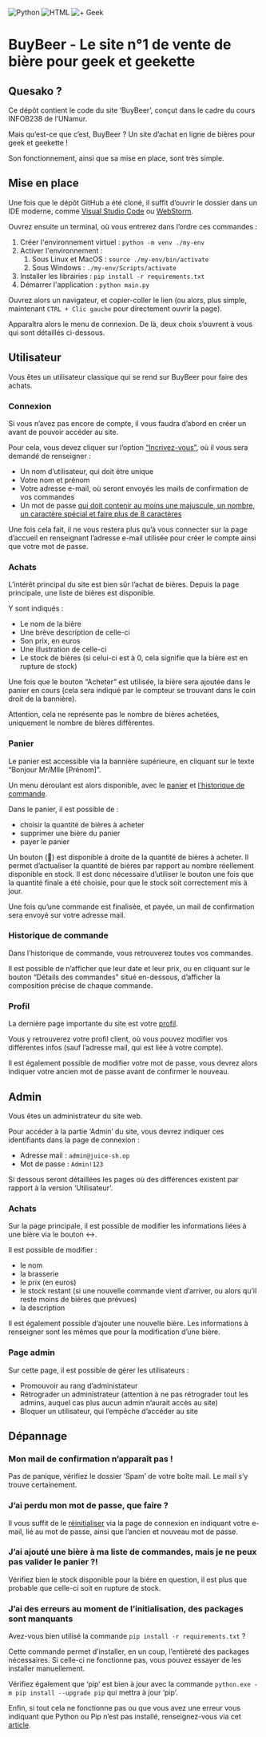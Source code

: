 ![Python](https://img.shields.io/badge/Python-%20?logo=python&logoColor=white&labelColor=3776AB&color=FFD43B)    ![HTML](https://img.shields.io/badge/HTML-%20?logo=html5&logoColor=white&labelColor=E34F26&color=1572B6)    ![+ Geek](https://img.shields.io/badge/%F0%9F%8D%BA-%2B%20Geek-yellow)
# BuyBeer - Le site n°1 de vente de bière pour geek et geekette

## Quesako ?
Ce dépôt contient le code du site ‘BuyBeer’, conçut dans le cadre du cours INFOB238 de l’UNamur.

Mais qu’est-ce que c’est, BuyBeer ?
Un site d’achat en ligne de bières pour geek et geekette !

Son fonctionnement, ainsi que sa mise en place, sont très simple.
## Mise en place
Une fois que le dépôt GitHub a été cloné, il suffit d’ouvrir le dossier dans un IDE moderne, comme [Visual Studio Code](https://code.visualstudio.com/) ou [WebStorm](https://www.jetbrains.com/fr-fr/webstorm/). 

Ouvrez ensuite un terminal, où vous entrerez dans l’ordre ces commandes :

1. Créer l'environnement virtuel : `python -m venv ./my-env`
2. Activer l'environnement :
	1. Sous Linux et MacOS : `source ./my-env/bin/activate`
	2. Sous Windows : `./my-env/Scripts/activate`
3. Installer les librairies : `pip install -r requirements.txt`
4. Démarrer l'application : `python main.py`

Ouvrez alors un navigateur, et copier-coller le lien (ou alors, plus simple, maintenant `CTRL + Clic gauche` pour directement ouvrir la page).

Apparaîtra alors le menu de connexion. De là, deux choix s’ouvrent à vous qui sont détaillés ci-dessous.
## Utilisateur
Vous êtes un utilisateur classique qui se rend sur BuyBeer pour faire des achats.
### Connexion
Si vous n’avez pas encore de compte, il vous faudra d’abord en créer un avant de pouvoir accéder au site.

Pour cela, vous devez cliquer sur l’option [“Incrivez-vous”](http://127.0.0.1:8000/register), où il vous sera demandé de renseigner :
- Un nom d’utilisateur, qui doit être unique
- Votre nom et prénom
- Votre adresse e-mail, où seront envoyés les mails de confirmation de vos commandes
- Un mot de passe <u>qui doit contenir au moins une majuscule, un nombre, un caractère spécial et faire plus de 8 caractères</u>

Une fois cela fait, il ne vous restera plus qu’à vous connecter sur la page d’accueil en renseignant l’adresse e-mail utilisée pour créer le compte ainsi que votre mot de passe.

### Achats
L’intérêt principal du site est bien sûr l’achat de bières. Depuis la page principale, une liste de bières est disponible.

Y sont indiqués : 
- Le nom de la bière
- Une brève description de celle-ci
- Son prix, en euros
- Une illustration de celle-ci
- Le stock de bières (si celui-ci est à 0, cela signifie que la bière est en rupture de stock)

Une fois que le bouton “Acheter” est utilisée, la bière sera ajoutée dans le panier en cours (cela sera indiqué par le compteur se trouvant dans le coin droit de la bannière).

Attention, cela ne représente pas le nombre de bières achetées, uniquement le nombre de bières différentes.
### Panier
Le panier est accessible via la bannière supérieure, en cliquant sur le texte “Bonjour Mr/Mlle \[Prénom]”.

Un menu déroulant est alors disponible, avec le [panier](http://127.0.0.1:8000/panier) et [l’historique de commande](http://127.0.0.1:8000/order).

Dans le panier, il est possible de :
- choisir la quantité de bières à acheter
- supprimer une bière du panier
- payer le panier

Un bouton (🔄️) est disponible à droite de la quantité de bières à acheter. 
Il permet d’actualiser la quantité de bières par rapport au nombre réellement disponible en stock.
Il est donc nécessaire d’utiliser le bouton une fois que la quantité finale a été choisie, pour que le stock soit correctement mis à jour.

Une fois qu’une commande est finalisée, et payée, un mail de confirmation sera envoyé sur votre adresse mail.
### Historique de commande
Dans l’historique de commande, vous retrouverez toutes vos commandes. 

Il est possible de n’afficher que leur date et leur prix, ou en cliquant sur le bouton “Détails des commandes” situé en-dessous, d’afficher la composition précise de chaque commande.
### Profil
La dernière page importante du site est votre [profil](http://127.0.0.1:8000/order).

Vous y retrouverez votre profil client, où vous pouvez modifier vos différentes infos (sauf l’adresse mail, qui est liée à votre compte).

Il est également possible de modifier votre mot de passe, vous devrez alors indiquer votre ancien mot de passe avant de confirmer le nouveau.
## Admin
Vous êtes un administrateur du site web.

Pour accéder à la partie ‘Admin’ du site, vous devrez indiquer ces identifiants dans la page de connexion :
- Adresse mail : `admin@juice-sh.op`
- Mot de passe : `Admin!123`

Si dessous seront détaillées les pages où des différences existent par rapport à la version ‘Utilisateur’.
### Achats
Sur la page principale, il est possible de modifier les informations liées à une bière via le bouton $\leftrightarrow$.

Il est possible de modifier :
- le nom
- la brasserie
- le prix (en euros)
- le stock restant (si une nouvelle commande vient d’arriver, ou alors qu’il reste moins de bières que prévues)
- la description

Il est également possible d’ajouter une nouvelle bière. Les informations à renseigner sont les mêmes que pour la modification d’une bière.

### Page admin
Sur cette page, il est possible de gérer les utilisateurs :
- Promouvoir au rang d’administateur
- Rétrograder un administrateur (attention à ne pas rétrograder tout les admins, auquel cas plus aucun admin n’aurait accès au site)
- Bloquer un utilisateur, qui l’empêche d’accéder au site

## Dépannage

### Mon mail de confirmation n’apparaît pas !

Pas de panique, vérifiez le dossier ‘Spam’ de votre boîte mail.
Le mail s’y trouve certainement.

### J’ai perdu mon mot de passe, que faire ?

Il vous suffit de le [réinitialiser](http://127.0.0.1:8000/new_mdp) via la page de connexion en indiquant votre e-mail, lié au mot de passe, ainsi que l’ancien et nouveau mot de passe.

### J’ai ajouté une bière à ma liste de commandes, mais je ne peux pas valider le panier ?!

Vérifiez bien le stock disponible pour la bière en question, il est plus que probable que celle-ci soit en rupture de stock.

### J’ai des erreurs au moment de l’initialisation, des packages sont manquants

Avez-vous bien utilisé la commande `pip install -r requirements.txt` ?

Cette commande permet d’installer, en un coup, l’entièreté des packages nécessaires. 
Si celle-ci ne fonctionne pas, vous pouvez essayer de les installer manuellement.

Vérifiez également que ‘pip’ est bien à jour avec la commande `python.exe -m pip install --upgrade pip` qui mettra à jour ‘pip’.

Enfin, si tout cela ne fonctionne pas ou que vous avez une erreur vous indiquant que Python ou Pip n’est pas installé, renseignez-vous via cet [article](https://www.geeksforgeeks.org/how-to-install-pip-on-windows/).